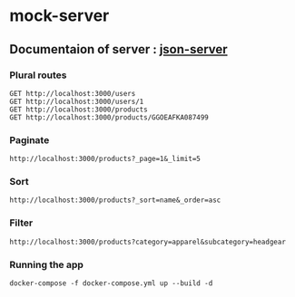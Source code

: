 # mock-server

## Documentaion of server : [json-server](https://github.com/typicode/json-server)

### Plural routes

```
GET http://localhost:3000/users
GET http://localhost:3000/users/1
GET http://localhost:3000/products
GET http://localhost:3000/products/GGOEAFKA087499
```
### Paginate
```
http://localhost:3000/products?_page=1&_limit=5
```

### Sort
```
http://localhost:3000/products?_sort=name&_order=asc
```

### Filter
```
http://localhost:3000/products?category=apparel&subcategory=headgear
```

### Running the app
```
docker-compose -f docker-compose.yml up --build -d
```